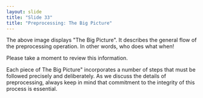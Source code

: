 ```yaml
---
layout: slide
title: "Slide 33"
title: "Preprocessing: The Big Picture"
---
```


The above image displays "The Big Picture". It describes the general flow of the preprocessing operation. In other words, who does what when!

Please take a moment to review this information.

Each piece of The Big Picture" incorporates a number of steps that must be followed precisely and deliberately. As we discuss the details of preprocessing, always keep in mind that commitment to the integrity of this process is essential.